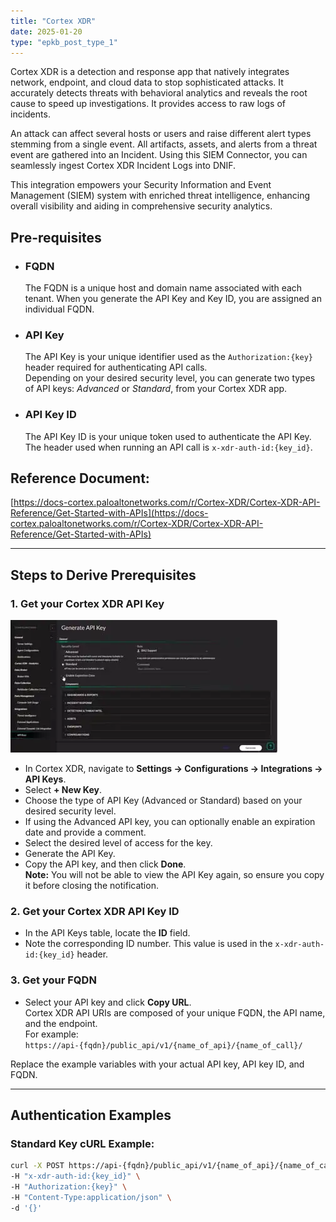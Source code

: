 ```yaml
---
title: "Cortex XDR"
date: 2025-01-20
type: "epkb_post_type_1"
---
```


Cortex XDR is a detection and response app that natively integrates network, endpoint, and cloud data to stop sophisticated attacks. It accurately detects threats with behavioral analytics and reveals the root cause to speed up investigations. It provides access to raw logs of incidents.

An attack can affect several hosts or users and raise different alert types stemming from a single event. All artifacts, assets, and alerts from a threat event are gathered into an Incident. Using this SIEM Connector, you can seamlessly ingest Cortex XDR Incident Logs into DNIF.

This integration empowers your Security Information and Event Management (SIEM) system with enriched threat intelligence, enhancing overall visibility and aiding in comprehensive security analytics.

## **Pre-requisites**

- ### **FQDN**  
  The FQDN is a unique host and domain name associated with each tenant. When you generate the API Key and Key ID, you are assigned an individual FQDN.

- ### **API Key**  
  The API Key is your unique identifier used as the `Authorization:{key}` header required for authenticating API calls.  
  Depending on your desired security level, you can generate two types of API keys: _Advanced_ or _Standard_, from your Cortex XDR app.

- ### **API Key ID**  
  The API Key ID is your unique token used to authenticate the API Key. The header used when running an API call is `x-xdr-auth-id:{key_id}`.

## **Reference Document:**  
[https://docs-cortex.paloaltonetworks.com/r/Cortex-XDR/Cortex-XDR-API-Reference/Get-Started-with-APIs](https://docs-cortex.paloaltonetworks.com/r/Cortex-XDR/Cortex-XDR-API-Reference/Get-Started-with-APIs)

---

## Steps to Derive Prerequisites

### 1. **Get your Cortex XDR API Key**

![Image 1](./images-Cortex%20XDR/Cortex-XDR-1.webp)

- In Cortex XDR, navigate to **Settings → Configurations → Integrations → API Keys**.
- Select **+ New Key**.
- Choose the type of API Key (Advanced or Standard) based on your desired security level.
- If using the Advanced API key, you can optionally enable an expiration date and provide a comment.
- Select the desired level of access for the key.
- Generate the API Key.
- Copy the API key, and then click **Done**.  
  **Note:** You will not be able to view the API Key again, so ensure you copy it before closing the notification.

### 2. **Get your Cortex XDR API Key ID**

- In the API Keys table, locate the **ID** field.
- Note the corresponding ID number. This value is used in the `x-xdr-auth-id:{key_id}` header.

### 3. **Get your FQDN**

- Select your API key and click **Copy URL**.  
  Cortex XDR API URIs are composed of your unique FQDN, the API name, and the endpoint.  
  For example:  
  `https://api-{fqdn}/public_api/v1/{name_of_api}/{name_of_call}/`

Replace the example variables with your actual API key, API key ID, and FQDN.

---

## Authentication Examples

### **Standard Key cURL Example:**

```bash
curl -X POST https://api-{fqdn}/public_api/v1/{name_of_api}/{name_of_call}/ \
-H "x-xdr-auth-id:{key_id}" \
-H "Authorization:{key}" \
-H "Content-Type:application/json" \
-d '{}'
